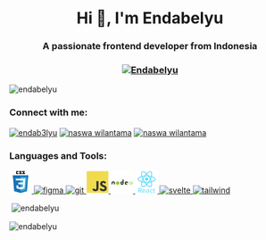 <h1 align="center">Hi 👋, I'm Endabelyu</h1>
<h3 align="center">A passionate frontend developer from Indonesia</h3>
<h3 align="center"><a href="https://hud0shnik.github.io/">
   <img alt="Endabelyu" src="https://readme-typing-svg.herokuapp.com/?lines=Endabelyu;Front-end+developer&font=Fira%20Code&width=440&height=45&color=68C3D4&vCenter=true&size=21"></a>
</h3>
<p align="left"> <img src="https://komarev.com/ghpvc/?username=endabelyu&label=Profile%20views&color=0e75b6&style=flat" alt="endabelyu" /> </p>
<!-- 
- 💬 Ask me about **HTML, CSS , Javascript, react or svelte**
 -->
<h3 align="left">Connect with me:</h3>
<p align="left">
<a href="https://twitter.com/endab3lyu" target="blank"><img align="center" src="https://raw.githubusercontent.com/rahuldkjain/github-profile-readme-generator/master/src/images/icons/Social/twitter.svg" alt="endab3lyu" height="30" width="40" /></a>
<a href="https://linkedin.com/in/naswa wilantama" target="blank"><img align="center" src="https://raw.githubusercontent.com/rahuldkjain/github-profile-readme-generator/master/src/images/icons/Social/linked-in-alt.svg" alt="naswa wilantama" height="30" width="40" /></a>
<a href="https://instagram.com/naswa wilantama" target="blank"><img align="center" src="https://raw.githubusercontent.com/rahuldkjain/github-profile-readme-generator/master/src/images/icons/Social/instagram.svg" alt="naswa wilantama" height="30" width="40" /></a>
</p>

<h3 align="left">Languages and Tools:</h3>
<p align="left"> <a href="https://www.w3schools.com/css/" target="_blank" rel="noreferrer"> <img src="https://raw.githubusercontent.com/devicons/devicon/master/icons/css3/css3-original-wordmark.svg" alt="css3" width="40" height="40"/> </a> <a href="https://www.figma.com/" target="_blank" rel="noreferrer"> <img src="https://www.vectorlogo.zone/logos/figma/figma-icon.svg" alt="figma" width="40" height="40"/> </a> <a href="https://git-scm.com/" target="_blank" rel="noreferrer"> <img src="https://www.vectorlogo.zone/logos/git-scm/git-scm-icon.svg" alt="git" width="40" height="40"/> </a> <a href="https://developer.mozilla.org/en-US/docs/Web/JavaScript" target="_blank" rel="noreferrer"> <img src="https://raw.githubusercontent.com/devicons/devicon/master/icons/javascript/javascript-original.svg" alt="javascript" width="40" height="40"/> </a> <a href="https://nodejs.org" target="_blank" rel="noreferrer"> <img src="https://raw.githubusercontent.com/devicons/devicon/master/icons/nodejs/nodejs-original-wordmark.svg" alt="nodejs" width="40" height="40"/> </a> <a href="https://reactjs.org/" target="_blank" rel="noreferrer"> <img src="https://raw.githubusercontent.com/devicons/devicon/master/icons/react/react-original-wordmark.svg" alt="react" width="40" height="40"/> </a> <a href="https://svelte.dev" target="_blank" rel="noreferrer"> <img src="https://upload.wikimedia.org/wikipedia/commons/1/1b/Svelte_Logo.svg" alt="svelte" width="40" height="40"/> </a> <a href="https://tailwindcss.com/" target="_blank" rel="noreferrer"> <img src="https://www.vectorlogo.zone/logos/tailwindcss/tailwindcss-icon.svg" alt="tailwind" width="40" height="40"/> </a> </p>

<!-- <p><img align="left" src="https://github-readme-stats.vercel.app/api/top-langs?username=endabelyu&show_icons=true&locale=en&layout=compact" alt="endabelyu" /></p> -->

<p>&nbsp;<img align="center" src="https://github-readme-stats.vercel.app/api?username=endabelyu&show_icons=true&locale=en" alt="endabelyu" /></p>

<p><img align="center" src="https://github-readme-streak-stats.herokuapp.com/?user=endabelyu&" alt="endabelyu" /></p>

